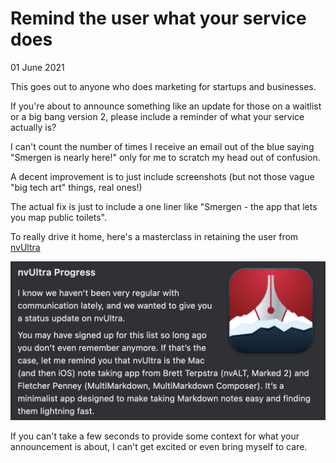 # Remind the user what your service does
01 June 2021

This goes out to anyone who does marketing for startups and businesses.

If you&#39;re about to announce something like an update for those on a waitlist or a big bang version 2, please include a reminder of what your service actually is?

I can&#39;t count the number of times I receive an email out of the blue saying &#34;Smergen is nearly here!&#34; only for me to scratch my head out of confusion.

A decent improvement is to just include screenshots (but not those vague &#34;big tech art&#34; things, real ones!)

The actual fix is just to include a one liner like &#34;Smergen - the app that lets you map public toilets&#34;.

To really drive it home, here&#39;s a masterclass in retaining the user from [nvUltra](https://nvultra.com)

![An email snippet from nvUltra explaning how they have been infrequent with updates and then providing a detailed reminder on what nvUltra actually is, in simple english.](nvultra.png)

If you can&#39;t take a few seconds to provide some context for what your announcement is about, I can&#39;t get excited or even bring myself to care.
